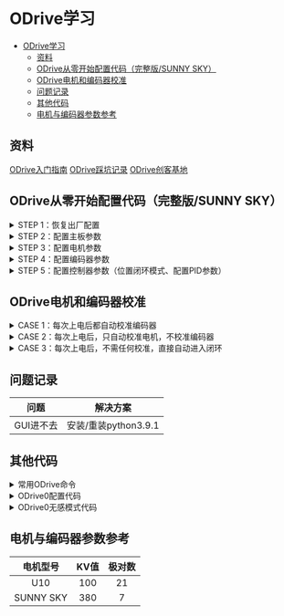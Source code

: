 <!--
 * @Description: ODrive学习
 * @Version: 1.0
 * @Author: Amamiya
 * @Date: 2021-11-03 22:10:31
 * @LastEditors: Amamiya
 * @LastEditTime: 2021-11-06 22:07:49
-->
# ODrive学习
- [ODrive学习](#odrive学习)
  - [资料](#资料)
  - [ODrive从零开始配置代码（完整版/SUNNY SKY）](#odrive从零开始配置代码完整版sunny-sky)
  - [ODrive电机和编码器校准](#odrive电机和编码器校准)
  - [问题记录](#问题记录)
  - [其他代码](#其他代码)
  - [电机与编码器参数参考](#电机与编码器参数参考)
## 资料
[ODrive入门指南](https://blog.csdn.net/abf1234444/category_9555991.html)
[ODrive踩坑记录](https://blog.csdn.net/mark_md/category_11133983.html)
[ODrive创客基地](https://blog.csdn.net/gjy_skyblue/category_10813011.html)

## ODrive从零开始配置代码（完整版/SUNNY SKY）
<details>
<summary>STEP 1：恢复出厂配置</summary>

odrv0.erase_configuration() # 恢复出厂配置
</details>
<details>
<summary>STEP 2：配置主板参数</summary>

odrv0.config.brake_resistance = 0 # 配置AUX接口上的制动电阻值（常见的为0.47、2.0Ω），如没接则配置为0

odrv0.config.dc_bus_undervoltage_trip_level = 8.0 # 配置低压保护阈值（V）

odrv0.config.dc_bus_overvoltage_trip_level = 56.0 # 配置高压保护阈值（V）

odrv0.config.dc_max_positive_current = 50.0 # 配置过流保护阈值（A）

odrv0.config.dc_max_negative_current = -5.0 # 配置反向电流阈值（电机制动产生的反向电流）（A）

odrv0.config.max_regen_current = 0 # 配置回充电流值（根据供电电池的参数配置，开关电源供电配置为0）（A）

odrv0.save_configuration() # 保存参数
</details>
<details>
<summary>STEP 3：配置电机参数</summary>

odrv0.axis0.motor.config.pole_pairs = 7 # 配置电机0极对数，根据博客开篇的介绍，自己去数磁极个数，然后/2

odrv0.axis0.motor.config.current_lim = 35 # 配置电机0的限制电流（A）

odrv0.axis0.motor.config.requested_current_range = 60 # 配置电机0的电流采样阈值（A）

odrv0.axis0.motor.config.calibration_current = 10 # 配置电机0校准时的电流阈值（根据自己电机的负载状况酌情配置）（A）

odrv0.axis0.motor.config.motor_type = MOTOR_TYPE_HIGH_CURRENT # 配置电机0类型。目前支持两种电机：大电流电机（MOTOR_TYPE_HIGH_CURRENT）和云台电机（MOTOR_TYPE_GIMBAL）

odrv0.save_configuration() # 保存参数

odrv0.axis1.motor.config.pole_pairs = 21 # 配置电机0极对数，根据博客开篇的介绍，自己去数磁极个数，然后/2

odrv0.axis1.motor.config.current_lim = 35 # 配置电机0的限制电流（A）

odrv0.axis1.motor.config.requested_current_range = 60 # 配置电机0的电流采样阈值（A）

odrv0.axis1.motor.config.calibration_current = 10 # 配置电机0校准时的电流阈值（根据自己电机的负载状况酌情配置）（A）

odrv0.axis1.motor.config.motor_type = MOTOR_TYPE_HIGH_CURRENT # 配置电机0类型。目前支持两种电机：大电流电机（MOTOR_TYPE_HIGH_CURRENT）和云台电机（MOTOR_TYPE_GIMBAL）

odrv0.save_configuration() # 保存参数
</details>
<details>
<summary>STEP 4：配置编码器参数</summary>

odrv0.axis0.encoder.config.mode = ENCODER_MODE_SPI_ABS_AMS # 配置电机0编码器类型。ENCODER_MODE_INCREMENTAL 使用的是ABI正交（增量）编码器。ENCODER_MODE_SPI_ABS_AMS 使用AMS磁编码器-AS5047/AS5048。

odrv0.axis0.encoder.config.abs_spi_cs_gpio_pin = 4 # 设置CSn片选的引脚，ODrive J3接口GPIO3-8任选一个作为CS，这里我使用GPIO4

odrv0.axis0.encoder.config.cpr = 2**14 # 配置电机0编码器CPR（每转一圈，编码器的计数），AS5047P的最大分辨率为14位（16384）

odrv0.axis0.encoder.config.bandwidth = 3000 # 编码器带宽设置，CPR值越高带宽设置的也越高

odrv0.axis0.encoder.config.calib_range = 10 #编码器精度，类型为 `float`，单位为 `圆周角度∠` （这个值可以适当的大一些，避免环境干扰）。电机实际转动角度和开环移动距离之间允许的最大误差，超过此误差将报错ERROR_CPR_OUT_OF_RANGE。

odrv0.save_configuration() # 保存参数

odrv0.axis1.encoder.config.mode = ENCODER_MODE_SPI_ABS_AMS # 配置电机0编码器类型。ENCODER_MODE_INCREMENTAL 使用的是ABI正交（增量）编码器。ENCODER_MODE_SPI_ABS_AMS 使用AMS磁编码器-AS5047/AS5048。

odrv0.axis1.encoder.config.abs_spi_cs_gpio_pin = 4 # 设置CSn片选的引脚，ODrive J3接口GPIO3-8任选一个作为CS，这里我使用GPIO4

odrv0.axis1.encoder.config.cpr = 2**14 # 配置电机0编码器CPR（每转一圈，编码器的计数），AS5047P的最大分辨率为14位（16384）

odrv0.axis1.encoder.config.bandwidth = 3000 # 编码器带宽设置，CPR值越高带宽设置的也越高

odrv0.axis1.encoder.config.calib_range = 10 #编码器精度，类型为 `float`，单位为 `圆周角度∠` （这个值可以适当的大一些，避免环境干扰）。电机实际转动角度和开环移动距离之间允许的最大误差，超过此误差将报错ERROR_CPR_OUT_OF_RANGE。

odrv0.save_configuration() # 保存参数

</details>
<details>
<summary>STEP 5：配置控制器参数（位置闭环模式、配置PID参数）</summary>

odrv0.axis0.controller.config.control_mode = CONTROL_MODE_POSITION_CONTROL # 配置电机0控制模式，为位置闭环控制

odrv0.axis0.controller.config.vel_limit = 120 # 配置电机0最大转速（转/秒）（电机kv值 * 电压 / 60）

odrv0.axis0.controller.config.pos_gain = 20 # 配置位置环增益：20

odrv0.axis0.controller.config.vel_gain = 0.05 # 配置速度环增益：0.05

odrv0.axis0.controller.config.vel_integrator_gain = 0.02 # 配置积分增益：0.02

odrv0.axis0.controller.config.input_mode = INPUT_MODE_TRAP_TRAJ # 配置输入模式为：梯形轨迹模式

odrv0.axis0.trap_traj.config.vel_limit = 50 # 配置梯形模式下的电机转速阈值（转/秒）

odrv0.axis0.trap_traj.config.accel_limit = 10 # 配置梯形运动模式下的加速加速度；数值大小影响动作跟随效果，大则跟随快；小则跟随慢。

odrv0.axis0.trap_traj.config.decel_limit = 10 # 配置梯形运动模式下的减速加速度

odrv0.save_configuration() # 保存参数

odrv0.reboot() # 重启驱动器

</details>

## ODrive电机和编码器校准
<details>
<summary>CASE 1：每次上电后都自动校准编码器</summary>

odrv0.axis0.requested_state = AXIS_STATE_MOTOR_CALIBRATION # 进行电机参数校准（运行后电机会发出哔~的一声）

odrv0.axis0.motor.config.pre_calibrated = True # 设置电机预校准。（不用每次上电都哔~的一声）驱动器会将本次校准值保存，避免上电启动后自动校准，以加快启动速度。

odrv0.axis0.requested_state = AXIS_STATE_ENCODER_OFFSET_CALIBRATION # 进行编码器校准（运行后，电机会正转一圈再反转一圈）

odrv0.axis0.error # 查看错误，如果为0，则为无错。否则请断电后重启，重试校准。

odrv0.axis0.requested_state = AXIS_STATE_CLOSED_LOOP_CONTROL # 配置电机为闭环模式

odrv0.axis0.controller.input_pos = 10 # （测试运动）控制电机运行到10圈的位置

odrv0.axis0.controller.input_pos = 0 # （测试运动）控制电机运行到0圈的位置

odrv0.axis0.config.startup_encoder_offset_calibration = True # 设置ODrive上电启动时，自动校准编码器

odrv0.axis0.config.startup_closed_loop_control = True # 设置ODrive上电启动时，自动进入闭环模式

odrv0.save_configuration() # 保存参数

odrv0.reboot() # 重启驱动器

</details>

<details>
<summary>CASE 2：每次上电后，只自动校准电机，不校准编码器</summary>

odrv0.axis0.requested_state = AXIS_STATE_MOTOR_CALIBRATION # 进行电机参数校准（运行后电机会发出哔~的一声）

odrv0.axis0.config.startup_motor_calibration = True # 设置ODrive上电启动后，自动校准电机

odrv0.axis0.requested_state = AXIS_STATE_ENCODER_OFFSET_CALIBRATION # 进行编码器校准（运行后，电机会正转一圈再反转一圈）

odrv0.axis0.encoder.config.pre_calibrated = True # 设置编码器预校准。（不用每次上电都右转一圈又左转一圈）驱动器会将本次校准值保存，避免上电启动后自动校准，以加快启动速度。

odrv0.axis0.config.startup_encoder_offset_calibration = False # 关闭ODrive上电启动时，自动校准编码器

odrv0.axis0.requested_state = AXIS_STATE_CLOSED_LOOP_CONTROL # 配置电机为闭环模式

odrv0.axis0.config.startup_closed_loop_control = True # 设置ODrive上电启动时，自动进入闭环模式

odrv0.save_configuration() # 保存参数

odrv0.reboot() # 重启驱动器

odrv0.axis0.encoder.config.calib_range = 0.1 #当因编码器精度误差，而导致失步时，考虑增加以下选项
odrv0.axis0.encoder.config.calib_range = 10  #编码器精度，类型为 `float`，单位为 `圆周角度∠`  电机实际转动角度和开环移动距离之间允许的最大误差，超过此误差将报错ERROR_CPR_OUT_OF_RANGE。

odrv0.save_configuration() # 保存参数

</details>
<details>
<summary>CASE 3：每次上电后，不需任何校准，直接自动进入闭环</summary>

odrv0.axis0.requested_state = AXIS_STATE_MOTOR_CALIBRATION # 进行电机参数校准（运行后电机会发出哔~的一声）
 
odrv0.axis0.motor.config.pre_calibrated = True # 设置电机预校准（不用每次上电都哔~的一声）驱动器会将本次校准值保存，避免上电启动后自动校准，以加快启动速度。

odrv0.axis0.config.startup_motor_calibration = False # 关闭ODrive上电启动后，自动校准电机

odrv0.axis0.requested_state = AXIS_STATE_ENCODER_OFFSET_CALIBRATION # 进行编码器校准（运行后，电机会正转一圈再反转一圈）

odrv0.axis0.encoder.config.pre_calibrated = True # 设置编码器预校准（不用每次上电都右转一圈又左转一圈） 驱动器会将本次校准值保存，避免上电启动后自动校准，以加快启动速度。

odrv0.save_configuration() # 保存参数

odrv0.reboot() # 重启驱动器

</details>

## 问题记录
|问题|解决方案|
|:--:|:--:|
|GUI进不去|安装/重装python3.9.1|

## 其他代码
<details>
<summary>常用ODrive命令</summary>

odrivetool #启动odrivetool

odrv0.vbus_voltage  # 电压检测

odrv0.axis0.error  # 错误检查

dump_errors(odrv0) #查看错误

dump_errors(odrv0, True) #清除错误（如果报错ODrive不会继续执行电机旋转指令）

odrv0.reboot() #重启ODrive

odrv0.axis0.requested_state = AXIS_STATE_FULL_CALIBRATION_SEQUENCE #校准电机和编码器

odrv0.axis0.requested_state = AXIS_STATE_CLOSED_LOOP_CONTROL #进入闭环控制

odrv0.axis0.motor #检查电机参数设置

odrv0.axis0.encoder #检查编码器参数设置

odrv0.axis0.encoder.shadow_count #读取当前编码器度数
odrv0.axis1.encoder.shadow_count 

quit #退出odrivetool
</details>

<details>
<summary>ODrive0配置代码</summary>
odrv0.axis0.motor.config.current_lim = 30
odrv0.axis0.motor.config.requested_current_range = 70
odrv0.axis0.motor.config.calibration_current = 20
odrv0.axis0.controller.config.vel_limit = 2000
odrv0.config.brake_resistance = 0
odrv0.axis0.motor.config.pole_pairs = 21
odrv0.axis0.motor.config.motor_type = 0
odrv0.axis0.encoder.config.cpr = 4000

odrv0.axis1.motor.config.current_lim = 30
odrv0.axis1.motor.config.requested_current_range = 70
odrv0.axis1.motor.config.calibration_current = 20
odrv0.axis1.controller.config.vel_limit = 2000
odrv0.config.brake_resistance = 0
odrv0.axis1.motor.config.pole_pairs = 21
odrv0.axis1.motor.config.motor_type = 0
odrv0.axis1.encoder.config.cpr = 16384
</details>

<details>
<summary>ODrive0无感模式代码</summary>
<!-- odrv0.axis0.controller.config.vel_gain = 0.01
odrv0.axis0.controller.config.vel_integrator_gain = 0.05
odrv0.axis0.controller.config.control_mode = CONTROL_MODE_VELOCITY_CONTROL
odrv0.axis0.controller.config.vel_limit = <a value greater than axis.config.sensorless_ramp.vel / (2pi * <pole_pairs>)>
odrv0.axis0.motor.config.current_lim = 2 * odrv0.axis0.config.sensorless_ramp.current
odrv0.axis0.sensorless_estimator.config.pm_flux_linkage = 5.51328895422 / (<pole pairs> * <motor kv>)
odrv0.axis0.config.enable_sensorless_mode = True -->

odrv0.axis0.controller.config.vel_gain = 0.01
odrv0.axis0.controller.config.vel_integrator_gain = 0.05
odrv0.axis0.controller.config.control_mode = CONTROL_MODE_VELOCITY_CONTROL
odrv0.axis0.controller.config.vel_limit = 2000
odrv0.axis0.motor.config.current_lim = 2 * odrv0.axis0.config.sensorless_ramp.current
odrv0.axis0.sensorless_estimator.config.pm_flux_linkage = 5.51328895422 / 2100
odrv0.axis0.config.enable_sensorless_mode = True
</details>

## 电机与编码器参数参考
|电机型号|KV值|极对数|
|:--:|:--:|:--:|
|U10|100|21|
|SUNNY SKY|380|7|
